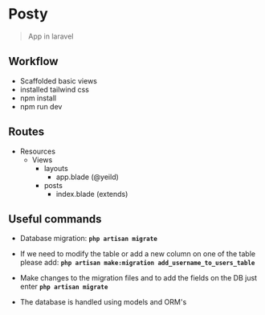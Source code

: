 # Posty

> App in laravel

## Workflow

-   Scaffolded basic views
-   installed tailwind css
-   npm install
-   npm run dev

## Routes

-   Resources
    -   Views
        -   layouts
            -   app.blade (@yeild)
        -   posts
            -   index.blade (extends)

## Useful commands

-   Database migration: **`php artisan migrate`**
-   If we need to modify the table or add a new column on one of the table please add: **`php artisan make:migration add_username_to_users_table`**
-   Make changes to the migration files and to add the fields on the DB just enter **`php artisan migrate`**

-   The database is handled using models and ORM's
